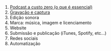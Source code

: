 1. [Podcast a custo zero (o que é essencial)](../1-essenciais)
2. [Gravação e captura](../2-gravacao)
3. Edição sonora
4. Marca: música, imagem e licenciamento
5. Website
6. Submissão e publicação (iTunes, Spotify, etc...)
7. Redes sociais
8. Automatização
